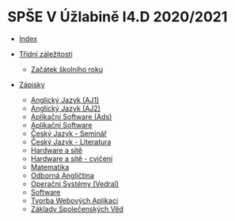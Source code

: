 # SPŠE V Úžlabině I4.D 2020/2021

- [Index](README.md)

- [Třídní záležitosti](Main/Organizace/README.md)
	- [Začátek školního roku](Main/Organizace/zacatek.md)

- [Zápisky]()
	- [Anglický Jazyk (AJ1)](Zapisky/AJ-RZ.md)
	- [Anglický Jazyk (AJ2)]()
	- [Aplikační Software (Ads)](Zapisky/AS-HS.md)
	- [Aplikační Software]()
	- [Český Jazyk - Seminář](Zapisky/CJ-AD.md)
	- [Český Jazyk - Literatura](Zapisky/CJ-VN.md)
	- [Hardware a sítě](Zapisky/HS.md)
	- [Hardware a sítě - cvičení]()
	- [Matematika](Zapisky/M.md)
	- [Odborná Angličtina]()
	- [Operační Systémy (Vedral)](Zapisky/OS-VD.md)
	- [Software](Zapisky/SW.md)
	- [Tvorba Webových Aplikací](Zapisky/TWA.md)
	- [Základy Společenských Věd]()
